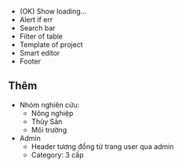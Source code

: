 - (OK) Show loading...
- Alert if err
- Search bar
- Filter of table
- Template of project
- Smart editor
- Footer

## Thêm
 - Nhóm nghiên cứu:
    - Nông nghiệp
    - Thủy Sản
    - Môi trường
- Admin
    - Header tương đồng từ trang user qua admin
    - Category: 3 cấp